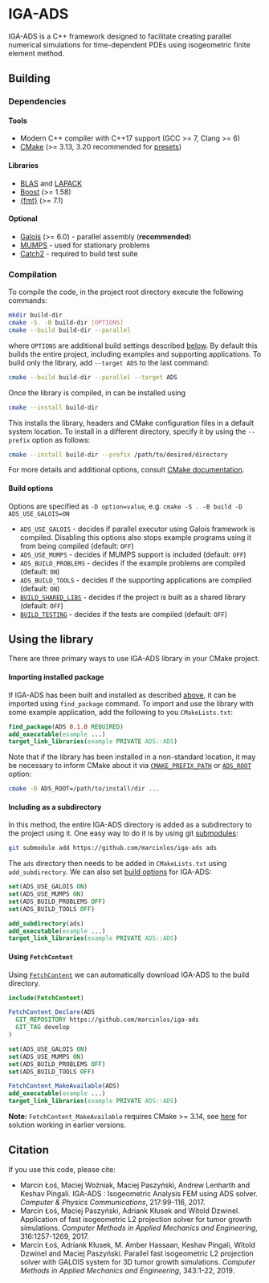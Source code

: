 # IGA-ADS

IGA-ADS is a C++ framework designed to facilitate creating parallel numerical simulations for time-dependent PDEs using isogeometric finite element method.

## Building

### Dependencies

#### Tools
- Modern C++ compiler with C++17 support (GCC >= 7, Clang >= 6)
- [CMake](https://cmake.org/)
  (>= 3.13, 3.20 recommended for [presets](https://cmake.org/cmake/help/latest/manual/cmake-presets.7.html))

#### Libraries
- [BLAS](http://www.netlib.org/blas/) and [LAPACK](https://www.netlib.org/lapack/)
- [Boost](https://www.boost.org/) (>= 1.58)
- [{fmt}](https://github.com/fmtlib/fmt) (>= 7.1)

#### Optional
- [Galois](https://iss.oden.utexas.edu/?p=projects/galois) (>= 6.0) - parallel assembly
  (**recommended**)
- [MUMPS](http://mumps.enseeiht.fr/) - used for stationary problems
- [Catch2](https://github.com/catchorg/Catch2) - required to build test suite

### Compilation

To compile the code, in the project root directory execute the following commands:
```bash
mkdir build-dir
cmake -S. -B build-dir [OPTIONS]
cmake --build build-dir --parallel
```
where `OPTIONS` are additional build settings described [below](#build-options).
By default this builds the entire project, including examples and supporting applications.
To build only the library, add `--target ADS` to the last command:
```bash
cmake --build build-dir --parallel --target ADS
```

Once the library is compiled, in can be installed using
```bash
cmake --install build-dir
```
This installs the library, headers and CMake configuration files in a default system location.
To install in a different directory, specify it by using the `--prefix` option as follows:
```bash
cmake --install build-dir --prefix /path/to/desired/directory
```

For more details and additional options, consult
[CMake documentation](https://cmake.org/cmake/help/latest/manual/cmake.1.html).

#### Build options

Options are specified as `-D option=value`, e.g.  `cmake -S . -B build -D ADS_USE_GALOIS=ON`
- `ADS_USE_GALOIS` - decides if parallel executor using Galois framework is compiled. Disabling this
  options also stops example programs using it from being compiled (default: `OFF`)
- `ADS_USE_MUMPS` - decides if MUMPS support is included (default: `OFF`)
- `ADS_BUILD_PROBLEMS` - decides if the example problems are compiled (default: `ON`)
- `ADS_BUILD_TOOLS` - decides if the supporting applications are compiled (default: `ON`)
- [`BUILD_SHARED_LIBS`](https://cmake.org/cmake/help/latest/variable/BUILD_SHARED_LIBS.html) -
  decides if the project is built as a shared library (default: `OFF`)
- [`BUILD_TESTING`](https://cmake.org/cmake/help/latest/module/CTest.html) - decides if the tests
  are compiled (default: `OFF`)

## Using the library

There are three primary ways to use IGA-ADS library in your CMake project.

#### Importing installed package

If IGA-ADS has been built and installed as described [above](#compilation),
it can be imported using `find_package` command.
To import and use the library with some example application,
add the following to you `CMakeLists.txt`:
```cmake
find_package(ADS 0.1.0 REQUIRED)
add_executable(example ...)
target_link_libraries(example PRIVATE ADS::ADS)
```
Note that if the library has been installed in a non-standard location,
it may be necessary to inform CMake about it via
[`CMAKE_PREFIX_PATH`](https://cmake.org/cmake/help/latest/variable/CMAKE_PREFIX_PATH.html)
or
[`ADS_ROOT`](https://cmake.org/cmake/help/latest/variable/PackageName_ROOT.html)
option:
```bash
cmake -D ADS_ROOT=/path/to/install/dir ...
```

#### Including as a subdirectory

In this method, the entire IGA-ADS directory is added as a subdirectory to the project using it.
One easy way to do it is by using git
[submodules](https://git-scm.com/book/en/v2/Git-Tools-Submodules):
```bash
git submodule add https://github.com/marcinlos/iga-ads ads
```
The `ads` directory then needs to be added in `CMakeLists.txt` using `add_subdirectory`.
We can also set [build options](#build-options) for IGA-ADS:
```cmake
set(ADS_USE_GALOIS ON)
set(ADS_USE_MUMPS ON)
set(ADS_BUILD_PROBLEMS OFF)
set(ADS_BUILD_TOOLS OFF)

add_subdirectory(ads)
add_executable(example ...)
target_link_libraries(example PRIVATE ADS::ADS)
```

#### Using `FetchContent`

Using [`FetchContent`](https://cmake.org/cmake/help/latest/module/FetchContent.html)
we can automatically download IGA-ADS to the build directory.
```cmake
include(FetchContent)

FetchContent_Declare(ADS
  GIT_REPOSITORY https://github.com/marcinlos/iga-ads
  GIT_TAG develop
)

set(ADS_USE_GALOIS ON)
set(ADS_USE_MUMPS ON)
set(ADS_BUILD_PROBLEMS OFF)
set(ADS_BUILD_TOOLS OFF)

FetchContent_MakeAvailable(ADS)
add_executable(example ...)
target_link_libraries(example PRIVATE ADS::ADS)
```
**Note:** `FetchContent_MakeAvailable` requires CMake >= 3.14, see
[here](https://cmake.org/cmake/help/latest/module/FetchContent.html#fetch-content-canonical-pattern)
for solution working in earlier versions.

## Citation

If you use this code, please cite:
- Marcin Łoś, Maciej Woźniak, Maciej Paszyński, Andrew Lenharth and Keshav Pingali.
  IGA-ADS : Isogeometric Analysis FEM using ADS solver.
  _Computer & Physics Communications_, 217:99-116, 2017.
- Marcin Łoś,  Maciej Paszyński, Adriank Kłusek and Witold Dzwinel.
  Application of fast isogeometric L2 projection solver for tumor growth simulations.
  _Computer Methods in Applied Mechanics and Engineering_, 316:1257-1269, 2017.
- Marcin Łoś,  Adriank Kłusek, M. Amber Hassaan, Keshav Pingali, Witold Dzwinel and Maciej Paszyński.
  Parallel fast isogeometric L2 projection solver with GALOIS system for 3D tumor growth simulations.
  _Computer Methods in Applied Mechanics and Engineering_, 343:1-22, 2019.
